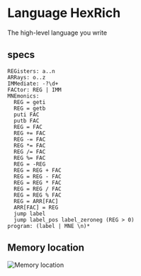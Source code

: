 # Language HexRich
The high-level language you write
## specs
```
REGisters: a..n
ARRays: o..z
IMMediate: -?\d+
FACtor: REG | IMM
MNEmonics:
  REG = geti
  REG = getb
  puti FAC
  putb FAC
  REG = FAC
  REG += FAC
  REG -= FAC
  REG *= FAC
  REG /= FAC
  REG %= FAC
  REG = -REG
  REG = REG + FAC
  REG = REG - FAC
  REG = REG * FAC
  REG = REG / FAC
  REG = REG % FAC
  REG = ARR[FAC]
  ARR[FAC] = REG
  jump label
  jump label_pos label_zeroneg (REG > 0)
program: (label | MNE \n)*
```
## Memory location
![Memory location](https://raw.github.com/akouryy/hexagony-generator/master/specs/hexrich_memory_location.svg?sanitize=true)
